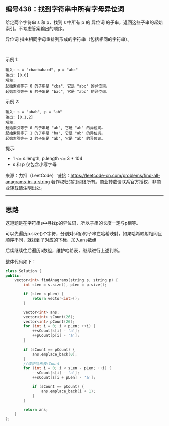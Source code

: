 ## 编号438：找到字符串中所有字母异位词

给定两个字符串 s 和 p，找到 s 中所有 p 的 异位词 的子串，返回这些子串的起始索引。不考虑答案输出的顺序。

异位词 指由相同字母重排列形成的字符串（包括相同的字符串）。

 

示例 1:
```
输入: s = "cbaebabacd", p = "abc"
输出: [0,6]
解释:
起始索引等于 0 的子串是 "cba", 它是 "abc" 的异位词。
起始索引等于 6 的子串是 "bac", 它是 "abc" 的异位词。
```
示例 2:
```
输入: s = "abab", p = "ab"
输出: [0,1,2]
解释:
起始索引等于 0 的子串是 "ab", 它是 "ab" 的异位词。
起始索引等于 1 的子串是 "ba", 它是 "ab" 的异位词。
起始索引等于 2 的子串是 "ab", 它是 "ab" 的异位词。 
```
提示:

* 1 <= s.length, p.length <= 3 * 104
* s 和 p 仅包含小写字母

来源：力扣（LeetCode）
链接：https://leetcode-cn.com/problems/find-all-anagrams-in-a-string
著作权归领扣网络所有。商业转载请联系官方授权，非商业转载请注明出处。

---
## 思路

这道题是在字符串s中寻找p的异位词，所以子串的长度一定与p相等。

可以先遍历p.size()个字符，分别对s和p的子串左哈希映射，如果哈希映射相同且顺序不同，就找到了对应的下标，加入ans数组

后续继续往后遍历p数组，维护哈希表，继续进行上述判断。

整体代码如下：
```c++
class Solution {
public:
    vector<int> findAnagrams(string s, string p) {
        int sLen = s.size(), pLen = p.size();

        if (sLen < pLen) {
            return vector<int>();
        }

        vector<int> ans;
        vector<int> sCount(26);
        vector<int> pCount(26);
        for (int i = 0; i < pLen; ++i) {
            ++sCount[s[i] - 'a'];
            ++pCount[p[i] - 'a'];
        }

        if (sCount == pCount) {
            ans.emplace_back(0);
        }
        //维护哈希表sCount
        for (int i = 0; i < sLen - pLen; ++i) {
            --sCount[s[i] - 'a'];
            ++sCount[s[i + pLen] - 'a'];

            if (sCount == pCount) {
                ans.emplace_back(i + 1);
            }
        }

        return ans;
    }
};
```